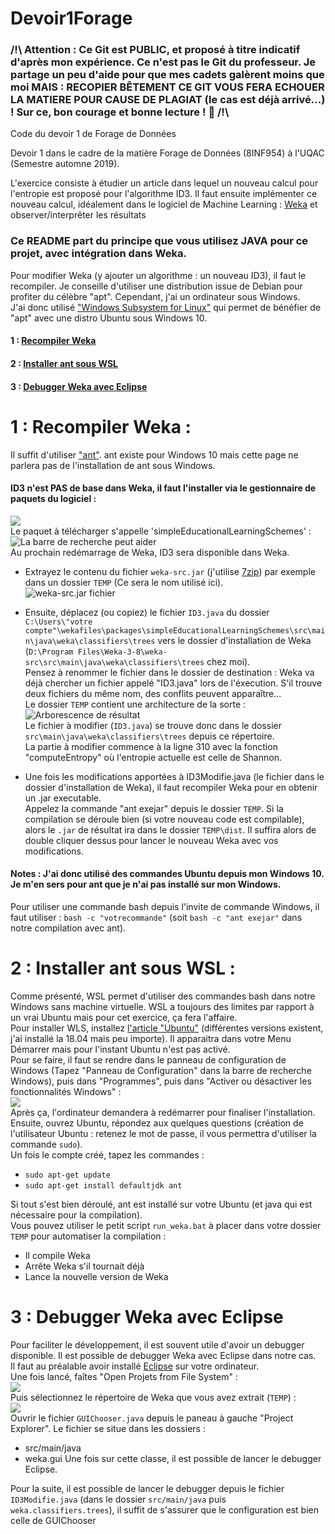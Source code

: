 # Devoir1Forage
### /!\ Attention : Ce Git est PUBLIC, et proposé à titre indicatif d'après mon expérience. Ce n'est pas le Git du professeur. Je partage un peu d'aide pour que mes cadets galèrent moins que moi MAIS : RECOPIER BÊTEMENT CE GIT VOUS FERA ECHOUER LA MATIERE POUR CAUSE DE  PLAGIAT (le cas est déjà arrivé...) ! Sur ce, bon courage et bonne lecture ! 🙂  /!\ 
Code du devoir 1 de Forage de Données

Devoir 1 dans le cadre de la matière Forage de Données (8INF954) à l'UQAC (Semestre automne 2019).

L'exercice consiste à étudier un article dans lequel un nouveau calcul pour l'entropie est proposé pour l'algorithme ID3. Il faut ensuite implémenter ce nouveau calcul, idéalement dans le logiciel de Machine Learning : [Weka](https://www.cs.waikato.ac.nz/ml/weka/ "Site de Weka") et observer/interprêter les résultats

### Ce README part du principe que vous utilisez JAVA pour ce projet, avec intégration dans Weka.

Pour modifier Weka (y ajouter un algorithme : un nouveau ID3), il faut le recompiler. Je conseille d'utiliser une distribution issue de Debian pour profiter du célèbre "apt". Cependant, j'ai un ordinateur sous Windows.  
J'ai donc utilisé ["Windows Subsystem for Linux"](https://en.wikipedia.org/wiki/Windows_Subsystem_for_Linux "Wikipedia vers WSL") qui permet de bénéfier de "apt" avec une distro Ubuntu sous Windows 10.
#### 1 : [Recompiler Weka](#1--recompiler-weka-)
#### 2 : [Installer ant sous WSL](#2--installer-ant-sous-wsl-)
#### 3 : [Debugger Weka avec Eclipse](#3--debugger-weka-avec-eclipse-1)

# 1 : Recompiler Weka :
Il suffit d'utiliser ["ant"](https://ant.apache.org/ "Site officiel de \"ant\""). ant existe pour Windows 10 mais cette page ne parlera pas de l'installation de ant sous Windows.    
#### ID3 n'est PAS de base dans Weka, il faut l'installer via le gestionnaire de paquets du logiciel :  
![](images/weka_packetsManager.PNG "")  
Le paquet à télécharger s'appelle 'simpleEducationalLearningSchemes' :  
![](images/packageInstall.PNG "La barre de recherche peut aider")  
Au prochain redémarrage de Weka, ID3 sera disponible dans Weka.  
* Extrayez le contenu du fichier `weka-src.jar` (j'utilise [7zip](https://www.7-zip.org/)) par exemple dans un dossier `TEMP` (Ce sera le nom utilisé ici).  
![](images/weka-src.PNG "weka-src.jar fichier")  
* Ensuite, déplacez (ou copiez) le fichier `ID3.java` du dossier  
`C:\Users\"votre compte"\wekafiles\packages\simpleEducationalLearningSchemes\src\main\java\weka\classifiers\trees` vers le dossier d'installation de Weka (`D:\Program Files\Weka-3-8\weka-src\src\main\java\weka\classifiers\trees` chez moi).  
Pensez à renommer le fichier dans le dossier de destination : Weka va déjà chercher un fichier appelé "ID3.java" lors de l'éxecution. S'il trouve deux fichiers du même nom, des conflits peuvent apparaître...  
Le dossier `TEMP` contient une architecture de la sorte :  
![Arborescence de résultat](images/weka-extrait.PNG)  
Le fichier à modifier (`ID3.java`) se trouve donc dans le dossier `src\main\java\weka\classifiers\trees` depuis ce répertoire.  
La partie à modifier commence à la ligne 310 avec la fonction "computeEntropy" où l'entropie actuelle est celle de Shannon.  

* Une fois les modifications apportées à ID3Modifie.java (le fichier dans le dossier d'installation de Weka), il faut recompiler Weka pour en obtenir un .jar executable.  
Appelez la commande "ant exejar" depuis le dossier `TEMP`. Si la compilation se déroule bien (si votre nouveau code est compilable), alors le `.jar` de résultat ira dans le dossier `TEMP\dist`. Il suffira alors de double cliquer dessus pour lancer le nouveau Weka avec vos modifications.

#### Notes : J'ai donc utilisé des commandes Ubuntu depuis mon Windows 10. Je m'en sers pour ant que je n'ai pas installé sur mon Windows.  
Pour utiliser une commande bash depuis l'invite de commande Windows, il faut utiliser : `bash -c "votrecommande"` (soit `bash -c "ant exejar"` dans notre compilation avec ant).

# 2 : Installer ant sous WSL :  
Comme présenté, WSL permet d'utiliser des commandes bash dans notre Windows sans machine virtuelle. WSL a toujours des limites par rapport à un vrai Ubuntu mais pour cet exercice, ça fera l'affaire.  
Pour installer WLS, installez [l'article "Ubuntu"](https://www.microsoft.com/store/productId/9NBLGGH4MSV6) (différentes versions existent, j'ai installé la 18.04 mais peu importe). Il apparaitra dans votre Menu Démarrer mais pour l'instant Ubuntu n'est pas activé.  
Pour se faire, il faut se rendre dans le panneau de configuration de Windows (Tapez "Panneau de Configuration" dans la barre de recherche Windows), puis dans "Programmes", puis dans "Activer ou désactiver les fonctionnalités Windows" :  
![](images/WSLactivation.PNG)  
Après ça, l'ordinateur demandera à redémarrer pour finaliser l'installation.
Ensuite, ouvrez Ubuntu, répondez aux quelques questions (création de l'utilisateur Ubuntu : retenez le mot de passe, il vous permettra d'utiliser la commande `sudo`).  
Un fois le compte créé, tapez les commandes :
* `sudo apt-get update`
* `sudo apt-get install defaultjdk ant`  

Si tout s'est bien déroulé, ant est installé sur votre Ubuntu (et java qui est nécessaire pour la compilation).  
Vous pouvez utiliser le petit script `run_weka.bat` à placer dans votre dossier `TEMP` pour automatiser la compilation :  
* Il compile Weka
* Arrête Weka s'il tournait déjà
* Lance la nouvelle version de Weka  

# 3 : Debugger Weka avec Eclipse  
Pour faciliter le développement, il est souvent utile d'avoir un debugger disponible. Il est possible de debugger Weka avec Eclipse dans notre cas.  
Il faut au préalable avoir installé [Eclipse](https://www.eclipse.org/downloads/) sur votre ordinateur.  
Une fois lancé, faîtes "Open Projets from File System" :  
![](images/openPRJ.PNG)  
Puis sélectionnez le répertoire de Weka que vous avez extrait (`TEMP`) :  
![](images/selectPRJ.PNG)  
Ouvrir le fichier `GUIChooser.java` depuis le paneau à gauche "Project Explorer". Le fichier se situe dans les dossiers :  
  * src/main/java
  * weka.gui
Une fois sur cette classe, il est possible de lancer le debugger Eclipse.

Pour la suite, il est possible de lancer le debugger depuis le fichier `ID3Modifie.java` (dans le dossier `src/main/java` puis `weka.classifiers.trees`), il suffit de s'assurer que le configuration est bien celle de GUIChooser
